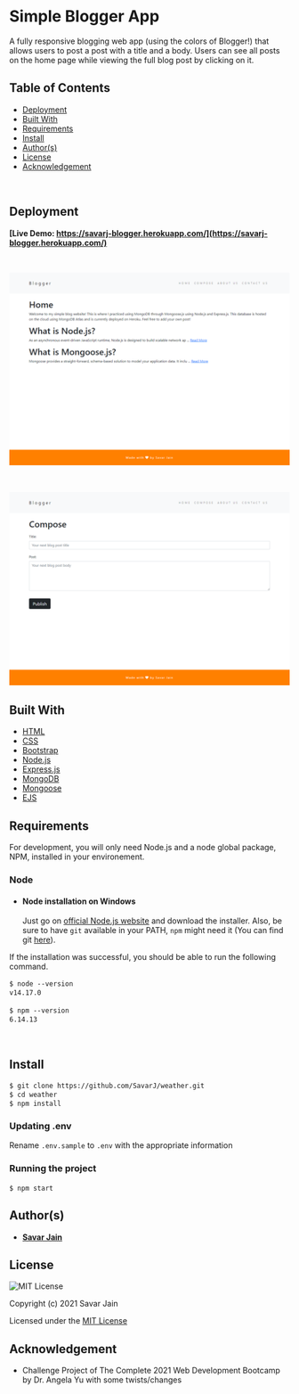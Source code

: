 # Simple Blogger App

A fully responsive blogging web app (using the colors of Blogger!) that allows users to post a post with a title and a body. Users can see all posts on the home page while viewing the full blog post by clicking on it.

## Table of Contents

- [Deployment](#deployment)
- [Built With](#built-with)
- [Requirements](#requirements)
- [Install](#install)
- [Author(s)](#authors)
- [License](#license)
- [Acknowledgement](#acknowledgement)

</br>

## Deployment

**[Live Demo: https://savarj-blogger.herokuapp.com/](https://savarj-blogger.herokuapp.com/)**

<br>

![Blogger-Home](public/images/blogger-home.png)

<br>

![Blogger-Compose](public/images/blogger-compose.png)

## Built With

- [HTML](https://developer.mozilla.org/en-US/docs/Web/HTML)
- [CSS](https://developer.mozilla.org/en-US/docs/Web/CSS)
- [Bootstrap](https://getbootstrap.com/docs/5.0/getting-started/introduction/)
- [Node.js](https://nodejs.org/en/docs/)
- [Express.js](https://expressjs.com/en/5x/api.html)
- [MongoDB](https://docs.mongodb.com/drivers/node/current/)
- [Mongoose](https://mongoosejs.com/docs/)
- [EJS](https://ejs.co/)

## Requirements

For development, you will only need Node.js and a node global package, NPM, installed in your environement.

### Node

- #### Node installation on Windows

  Just go on [official Node.js website](https://nodejs.org/) and download the installer. Also, be sure to have `git` available in your PATH, `npm` might need it (You can find git [here](https://git-scm.com/)).

If the installation was successful, you should be able to run the following command.

    $ node --version
    v14.17.0

    $ npm --version
    6.14.13

</br>

## Install

    $ git clone https://github.com/SavarJ/weather.git
    $ cd weather
    $ npm install

### Updating .env

Rename `.env.sample` to `.env` with the appropriate information

### Running the project

    $ npm start

## Author(s)

- **[Savar Jain](https://jainsavar.com)**

## License

![MIT License](https://camo.githubusercontent.com/c97d380d0a98377c53391026883a89c16ded751eb41f9e57a53e009664447d50/68747470733a2f2f696d672e736869656c64732e696f2f62616467652f6c6963656e73652d4d49542532304c6963656e73652d626c75652e737667)

Copyright (c) 2021 Savar Jain

Licensed under the [MIT License](LICENSE)

## Acknowledgement

- Challenge Project of The Complete 2021 Web Development Bootcamp by Dr. Angela Yu with some twists/changes
